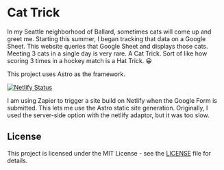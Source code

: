 # Cat Trick

In my Seattle neighborhood of Ballard, sometimes cats will come up and greet me. Starting this summer, I began tracking that data on a Google Sheet. This website queries that Google Sheet and displays those cats. Meeting 3 cats in a single day is very rare. A Cat Trick. Sort of like how scoring 3 times in a hockey match is a Hat Trick. 😀

This project uses Astro as the framework.

[![Netlify Status](https://api.netlify.com/api/v1/badges/342a08c1-b93e-405f-8c0f-f259f8c0aed2/deploy-status)](https://app.netlify.com/sites/cat-trick/deploys)

I am using Zapier to trigger a site build on Netlify when the Google Form is submitted. This lets me use the Astro static site generation. Originally, I used the server-side option with the netlify adaptor, but it was too slow.

## License

This project is licensed under the MIT License - see the [LICENSE](LICENSE) file for details.
